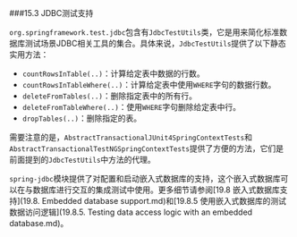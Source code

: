 ###15.3 JDBC测试支持

`org.springframework.test.jdbc`包含有`JdbcTestUtils`类，它是用来简化标准数据库测试场景JDBC相关工具的集合。具体来说，`JdbcTestUtils`提供了以下静态实用方法：

- `countRowsInTable(..)`：计算给定表中数据的行数。
- `countRowsInTableWhere(..)`：计算给定表中使用`WHERE`字句的数据行数。
- `deleteFromTables(..)`：删除指定表中的所有行。
- `deleteFromTableWhere(..)`：使用`WHERE`字句删除给定表中行。
- `dropTables(..)`：删除指定的表。

需要注意的是，`AbstractTransactionalJUnit4SpringContextTests`和`AbstractTransactionalTestNGSpringContextTests`提供了方便的方法，它们是前面提到的`JdbcTestUtils`中方法的代理。

`spring-jdbc`模块提供了对配置和启动嵌入式数据库的支持，这个嵌入式数据库可以在与数据库进行交互的集成测试中使用。更多细节请参阅[19.8 嵌入式数据库支持](19.8. Embedded database support.md)和[19.8.5 使用嵌入式数据库的测试数据访问逻辑](19.8.5. Testing data access logic with an embedded database.md)。

